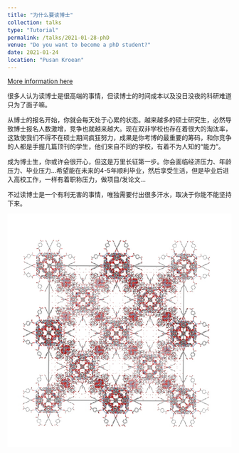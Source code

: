 ```yaml
---
title: "为什么要读博士"
collection: talks
type: "Tutorial"
permalink: /talks/2021-01-28-phD
venue: "Do you want to become a phD student?"
date: 2021-01-24
location: "Pusan Kroean"
---
```


[More information here](http://www.pusan.ac.kr/kor/Main.do)

很多人认为读博士是很高端的事情，但读博士的时间成本以及没日没夜的科研难道只为了面子嘛。           

从博士的报名开始，你就会每天处于心累的状态。越来越多的硕士研究生，必然导致博士报名人数激增，竞争也就越来越大。现在双非学校也存在着很大的淘汰率，这致使我们不得不在硕士期间疯狂努力，成果是你考博的最重要的筹码，和你竞争的人都是手握几篇顶刊的学生，他们来自不同的学校，有着不为人知的“能力”。        

成为博士生，你或许会很开心，但这是万里长征第一步。你会面临经济压力、年龄压力、毕业压力...希望能在未来的4-5年顺利毕业，然后享受生活，但是毕业后进入高校工作，一样有着职称压力，做项目/发论文...

不过读博士是一个有利无害的事情，唯独需要付出很多汗水，取决于你能不能坚持下来。                        

![MOF](/images/sxm.png)
